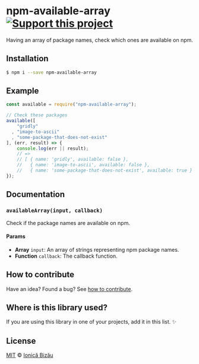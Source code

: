 # npm-available-array [![Support this project][donate-now]][paypal-donations]

Having an array of package names, check which ones are available on npm.

## Installation

```sh
$ npm i --save npm-available-array
```

## Example

```js
const available = require("npm-available-array");

// Check these packages
available([
    "gridly"
  , "image-to-ascii"
  , "some-package-that-does-not-exist"
], (err, result) => {
    console.log(err || result);
    // =>
    // [ { name: 'gridly', available: false },
    //   { name: 'image-to-ascii', available: false },
    //   { name: 'some-package-that-does-not-exist', available: true } ]
});
```

## Documentation

### `availableArray(input, callback)`
Check if the package names are available on npm.

#### Params
- **Array** `input`: An array of strings representing npm package names.
- **Function** `callback`: The callback function.

## How to contribute
Have an idea? Found a bug? See [how to contribute][contributing].

## Where is this library used?
If you are using this library in one of your projects, add it in this list. :sparkles:

## License

[MIT][license] © [Ionică Bizău][website]

[paypal-donations]: https://www.paypal.com/cgi-bin/webscr?cmd=_s-xclick&hosted_button_id=RVXDDLKKLQRJW
[donate-now]: http://i.imgur.com/6cMbHOC.png

[license]: http://showalicense.com/?fullname=Ionic%C4%83%20Biz%C4%83u%20%3Cbizauionica%40gmail.com%3E%20(http%3A%2F%2Fionicabizau.net)&year=2015#license-mit
[website]: http://ionicabizau.net
[contributing]: /CONTRIBUTING.md
[docs]: /DOCUMENTATION.md